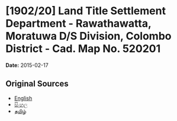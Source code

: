 # [1902/20] Land Title Settlement Department - Rawathawatta, Moratuwa D/S Division, Colombo District - Cad. Map No. 520201

**Date:** 2015-02-17

## Original Sources

- [English](https://documents.gov.lk/view/extra-gazettes/2015/2/1902-20_E.pdf)
- [සිංහල](https://documents.gov.lk/view/extra-gazettes/2015/2/1902-20_S.pdf)
- [தமிழ்](https://documents.gov.lk/view/extra-gazettes/2015/2/1902-20_T.pdf)
